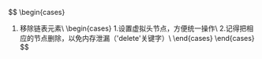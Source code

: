 $$
\begin{cases}
1. 移除链表元素\\
   \begin{cases}
     1.设置虚拟头节点，方便统一操作\\
     2.记得把相应的节点删除，以免内存泄漏（'delete'关键字）\\
   \end{cases} 
\end{cases}
$$
